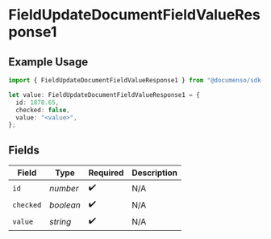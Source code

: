 # FieldUpdateDocumentFieldValueResponse1

## Example Usage

```typescript
import { FieldUpdateDocumentFieldValueResponse1 } from "@documenso/sdk-typescript/models/operations";

let value: FieldUpdateDocumentFieldValueResponse1 = {
  id: 1878.65,
  checked: false,
  value: "<value>",
};
```

## Fields

| Field              | Type               | Required           | Description        |
| ------------------ | ------------------ | ------------------ | ------------------ |
| `id`               | *number*           | :heavy_check_mark: | N/A                |
| `checked`          | *boolean*          | :heavy_check_mark: | N/A                |
| `value`            | *string*           | :heavy_check_mark: | N/A                |